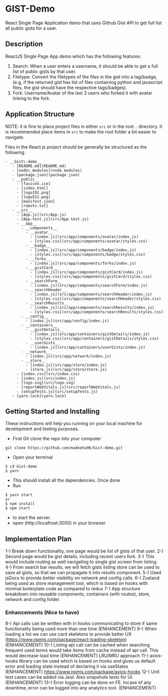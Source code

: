 # GIST-Demo 
React Single Page Application demo that uses Github Gist API to get full list all public gists for a user.

## Description
ReactJS Single Page App demo which has the following features:
1. Search: When a user enters a username, it should be able to get a full list of public gists by that user.
2. Filetype: Convert the filetypes of the files in the gist into a tag/badge, (e.g, if the returned gist has list of files containing python and javascript files, the gist should have the respective tags/badges). 
3. Fork: Username/Avatar of the last 3 users who forked it with avatar linking to the fork. 

## Application Structure

NOTE: it is fine to place project files in either `src` or in the root `.` directory. It is recommended place items in `src` to make the root folder a bit easier to navigate.

Files in the React.js project should be generally be structured as the following.

```
- __Gist\-demo__
   - [README.md](README.md)
   - [node\_modules](node_modules)
   - [package.json](package.json)
   - __public__
     - [favicon.ico]
     - [index.html]
     - [logo192.png]
     - [logo512.png]
     - [manifest.json]
     - [robots.txt]
   - __src__
     - [App.js](src/App.js)
     - [App.test.js](src/App.test.js)
     - __app__
       - __components__
         - __avatar__
           - [index.js](src/app/components/avatar/index.js)
           - [styles.css](src/app/components/avatar/styles.css)
         - __badge__
           - [index.js](src/app/components/badge/index.js)
           - [styles.css](src/app/components/badge/styles.css)
         - __forks__
           - [index.js](src/app/components/forks/index.js)
         - __gistCard__
           - [index.js](src/app/components/gistCard/index.js)
           - [styles.css](src/app/components/gistCard/styles.css)
         - __searchForm__
           - [index.js](src/app/components/searchForm/index.js)
         - __searchHeader__
           - [index.js](src/app/components/searchHeader/index.js)
           - [styles.css](src/app/components/searchHeader/styles.css)
         - __searchResults__
           - [index.js](src/app/components/searchResults/index.js)
           - [styles.css](src/app/components/searchResults/styles.css)
       - __config__
         - [index.js](src/app/config/index.js)
       - __containers__
         - __gistDetails__
           - [index.js](src/app/containers/gistDetails/index.js)
           - [styles.css](src/app/containers/gistDetails/styles.css)
         - __userGists__
           - [index.js](src/app/containers/userGists/index.js)
       - __network__
         - [index.js](src/app/network/index.js)
       - __store__
         - [index.js](src/app/store/index.js)
         - [store.js](src/app/store/store.js)
     - [index.css](src/index.css)
     - [index.js](src/index.js)
     - [logo.svg](src/logo.svg)
     - [reportWebVitals.js](src/reportWebVitals.js)
     - [setupTests.js](src/setupTests.js)
   - [yarn.lock](yarn.lock)
```
## Getting Started and Installing
These instructions will help you running on your local machine for development and testing purposes.

* First Git clone the repo into your computer
```
git clone https://github.com/madeeha96/Gist-demo.git
```
* Open your terminal
```
$ cd Gist-demo
$ yarn
```
* This should install all the dependencies. Once done
* Run 
``` 
$ yarn start
or
$ npm install
$ npm start
```
* to start the server.
* open (http://localhost:3000) in your browser. 

## Implementation Plan 
1-) Break down functionality, one page would be list of gists of that user.
2-) Second page would be gist details, including recent users fork.
3-) This would include routing as well navigating to single gist screen from listing.
4-) From search bar results, we will fetch gists listing store can be used to save all gists,
so that we can propagate it into results component.
5-) Used jsDocs to provide better visibility on network and config calls.
6-) Zustand being used as store management tool, which is based on hooks with minimal boilerplate code as compared to redux
7-) App structure breakdown into reusable components, containers (with routes), store, network and config folder.

### Enhancements (Nice to have)
8-) Api calls can be written with in hooks communicating to store if same functionality being used more than one time (ENHANCEMENT)
9-) When loading a list we can use card skeletons to provide better UX (https://www.npmjs.com/package/react-loading-skeleton) (ENHANCEMENT)
10-) Listing api call can be cached when searching frequent used terms would take items from cache instead of api call. This would decrease load time (ENHANCEMENT) LRU/MRU approach
11-) axios-hooks library can be used which is based on hooks and gives us default error and loading state instead of declaring it via useStates (ENHANCEMENT) https://www.npmjs.com/package/axios-hooks
12-) Unit test cases can be added via Jest. Also snapshots tests for UI. (ENHANCEMENT)
13-) Error logging can be done on FE. Incase of any downtime, error can be logged into any analytics tool. (ENHANCEMENT)
